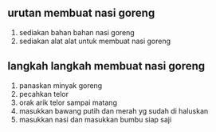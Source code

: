 ## urutan membuat nasi goreng
1. sediakan bahan bahan nasi goreng
2. sediakan alat alat untuk membuat nasi goreng
## langkah langkah membuat nasi goreng
1. panaskan minyak goreng
2. pecahkan telor
3. orak arik telor sampai matang
4. masukkan bawang putih dan merah yg sudah di haluskan
5. masukkan nasi dan masukkan bumbu siap saji
